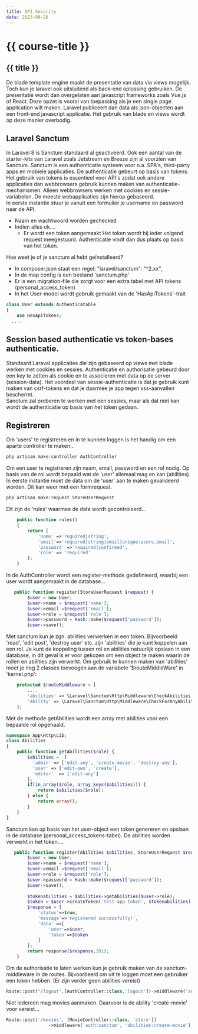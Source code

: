 ```yaml
---
title: API Security
date: 2023-08-20
---
```


# {{ course-title }}

## {{ title }}
De blade template engine maakt de presentatie van data via views mogelijk. Toch kun je laravel ook uitsluitend als back-end oplossing gebruiken. De presentatie wordt dan overgelaten aan javascript frameworks zoals Vue.js of React. Deze opzet is vooral van toepassing als je een single page application wilt maken.
Laravel publiceert dan data als json-objecten aan een front-end javascript applicatie.
Het gebruik van blade en views wordt op deze manier overbodig.

## Laravel Sanctum

In Laravel 8 is Sanctum standaard al geactiveerd. Ook een aantal van de starter-kits van Laravel zoals Jetstream en Breeze zijn al voorzien van Sanctum.
Sanctum is een authenticatie systeem voor o.a. SPA's, third-party apps en mobiele applicaties. De authenticatie gebeurt op basis van tokens. Het gebruik van tokens is essentieel voor API's zodat ook andere applicaties dan webbrowsers gebruik kunnen maken van authenticatie-mechanismen. Alleen webbrowsers werken met cookies en sessie-variabelen. De meeste webapplicaties zijn hierop gebaseerd.  
In eerste instantie stuur je vanuit een formulier je username en password naar de API.
* Naam en wachtwoord worden gechecked
* Indien alles ok....
  * Er wordt een token aangemaakt
Het token wordt bij ieder volgend request meegestuurd. Authenticatie vindt dan dus plaats op basis van het token. 

Hoe weet je of je sanctum al hebt geïnstalleerd?
* In composer.json staat een regel: "laravel/sanctum": "^2.xx",
* In de map config is een bestand 'sanctum.php'
* Er is een migration-file die zorgt voor een extra tabel met API tokens (personal_access_token)
* In het User-model wordt gebruik gemaakt van de 'HasApiTokens'-trait
````php
class User extends Authenticatable
{
    use HasApiTokens;
  ....
````

## Session based authenticatie vs token-bases authenticatie.
Standaard Laravel applicaties die zijn gebaseerd op views met blade werken met cookies en sessies. Authenticatie en authorisatie gebeurd door een key te zetten als cookie en te associeren met data op de server (session-data).
Het voordeel van sessie-authenticatie is dat je gebruik kunt maken van csrf-tokens en dat je daarmee je app tegen xss-aanvallen beschermt.  
Sanctum zal proberen te werken met een sessies, maar als dat niet kan wordt de authenticatie op basis van het token gedaan. 

## Registreren
Om 'users' te registreren en in te kunnen loggen is het handig om een aparte controller te maken...
```php
php artisan make:controller AuthController
```
Om een user te registreren zijn naam, email, password en een rol nodig. Op basis van de rol wordt bepaald wat de 'user' allemaal mag en kan (abilities).
In eerste instantie moet de data om de 'user' aan te maken gevalideerd worden. Dit kan weer met een formrequest.
```php
php artisan make:request StoreUserRequest
```
Dit zijn de 'rules' waarmee de data wordt gecontroleerd...
```php
    public function rules()
    {
        return [
            'name' =>'required|string',
            'email'=>'required|string|email|unique:users,email',
            'password' =>'required|confirmed',
            'role' => 'required'
        ];
    }
```
In de AuthController wordt een register-methode gedefinieerd, waarbij een user wordt aangemaakt in de database...
```php
   public function register(StoreUserRequest $request) {
        $user = new User;
        $user->name = $request['name'];
        $user->email =$request['email'];
        $user->role = $request['role'];
        $user->password = Hash::make($request['password']);
        $user->save();

```
Met sanctum kun je zgn. abilities verwerken in een token. Bijvoorbeeld 'read', 'edit post', 'destroy user' etc. zijn 'abilities' die je kunt koppelen aan een rol. Je kunt de koppeling tussen rol en abilities natuurlijk opslaan in een database, in dit geval is er voor gekozen om een object te maken waarin de rollen en abilities zijn verwerkt. 
Om gebruik te kunnen maken van 'abilities' moet je nog 2 classes toevoegen aan de variabele '$routeMiddleWare' in 'kernel.php':
````php
    protected $routeMiddleware = [
        ....
        'abilities' => \Laravel\Sanctum\Http\Middleware\CheckAbilities::class,
        'ability' => \Laravel\Sanctum\Http\Middleware\CheckForAnyAbility::class
    ];  
````

Met de methode getAbilities wordt een array met abilities voor een bepaalde rol opgehaald.
```php
namespace App\Http\Lib;
class Abilities
{
    public function getAbilities($role) {
        $abilities =  [
          'admin' => ['edit-any', 'create-movie', 'destroy-any'],
          'user' => ['edit-own', 'create'],
          'editor'  => ['edit-any']
        ];
        if(in_array($role, array_keys($abilities))) {
            return $abilities[$role];
        } else {
            return array();
        }
    }
}
```
Sanctum kan op basis van het user-object een token genereren en opslaan in de database (personal_access_tokens-tabel). De abilities worden verwerkt in het token....
```php
   public function register(Abilities $abilities, StoreUserRequest $request) {
        $user = new User;
        $user->name = $request['name'];
        $user->email =$request['email'];
        $user->role = $request['role'];
        $user->password = Hash::make($request['password']);
        $user->save();
        
        $tokenabilities = $abilities->getAbilities($user->role);
        $token = $user->createToken('test-app-token', $tokenabilities)->plainTextToken;
        $response = [
            'status'=>true,
            'message'=>'registered successfully!',
            'data' =>[
                'user'=>$user,
                'token'=>$token
            ]
        ];
        return response($response,201);
    }
```
Om de authorisatie te laten werken kun je gebruik maken van de sanctum-middleware in de routes. Bijvoorbeeld om uit te loggen moet een gebruiker een token hebben. (Er zijn verder geen abilities vereist)
```php
Route::post("/logout",[AuthController::class,'logout'])->middleware('auth:sanctum');
```
Niet iedereen mag movies aanmaken. Daarvoor is de ability 'create-movie' voor vereist...
```php
Route::post('/movies', [MovieController::class, 'store'])
                ->middleware('auth:sanctum', 'abilities:create-movie');
```

